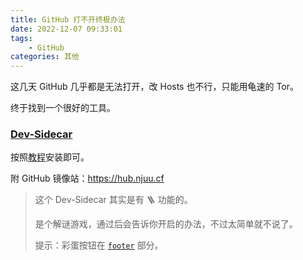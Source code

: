 ```yaml
---
title: GitHub 打不开终极办法
date: 2022-12-07 09:33:01
tags:
    - GitHub
categories: 其他
---
```


这几天 GitHub 几乎都是无法打开，改 Hosts 也不行，只能用龟速的 Tor。

<!-- more -->

终于找到一个很好的工具。

### [Dev-Sidecar](https://hub.njuu.cf/docmirror/dev-sidecar/releases)

按照[教程](https://hub.njuu.cf/docmirror/dev-sidecar)安装即可。

附 GitHub 镜像站：https://hub.njuu.cf

> 这个 Dev-Sidecar 其实是有 :ladder: 功能的。
>
> 是个解谜游戏，通过后会告诉你开启的办法，不过太简单就不说了。
>
> 提示：彩蛋按钮在 [`footer`](https://hub.njuu.cf/docmirror/dev-sidecar/blob/master/packages/gui/src/view/pages/index.vue#L80) 部分。
